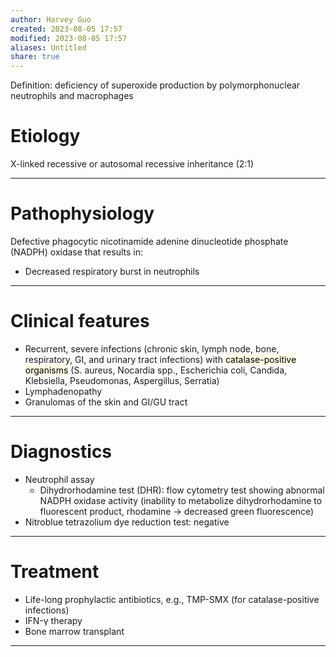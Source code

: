 ```yaml
---
author: Harvey Guo
created: 2023-08-05 17:57
modified: 2023-08-05 17:57
aliases: Untitled
share: true
---
```

Definition: deficiency of superoxide production by polymorphonuclear neutrophils and macrophages
# Etiology
X-linked recessive or autosomal recessive inheritance (2:1)

---
# Pathophysiology
Defective phagocytic nicotinamide adenine dinucleotide phosphate (NADPH) oxidase that results in:
- Decreased respiratory burst in neutrophils

---
# Clinical features
- Recurrent, severe infections (chronic skin, lymph node, bone, respiratory, GI, and urinary tract infections) with <mark style="background: #FFF3A34A;">catalase-positive organisms</mark> (S. aureus, Nocardia spp., Escherichia coli, Candida, Klebsiella, Pseudomonas, Aspergillus, Serratia)
- Lymphadenopathy
- Granulomas of the skin and GI/GU tract

---
# Diagnostics
- Neutrophil assay
	- Dihydrorhodamine test (DHR): flow cytometry test showing abnormal NADPH oxidase activity (inability to metabolize dihydrorhodamine to fluorescent product, rhodamine → decreased green fluorescence)
 - Nitroblue tetrazolium dye reduction test: negative

---
# Treatment
- Life-long prophylactic antibiotics, e.g., TMP-SMX (for catalase-positive infections)
- IFN-γ therapy
- Bone marrow transplant

---
